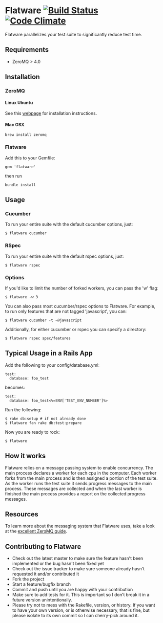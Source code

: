 # Flatware [![Build Status][travis-badge]][travis] [![Code Climate][code-climate-badge]][code-climate]

[travis-badge]: https://travis-ci.org/briandunn/flatware.png
[travis]: http://travis-ci.org/briandunn/flatware
[code-climate-badge]: https://codeclimate.com/github/briandunn/flatware.png
[code-climate]: https://codeclimate.com/github/briandunn/flatware

Flatware parallelizes your test suite to significantly reduce test time.

## Requirements

* ZeroMQ > 4.0

## Installation

### ZeroMQ

#### Linux Ubuntu

See this [webpage](https://tuananh.org/2015/06/16/how-to-install-zeromq-on-ubuntu/) for installation instructions.

#### Mac OSX

```
brew install zeromq
```

### Flatware

Add this to your Gemfile:

```
gem 'flatware'
```

then run

```
bundle install
```

## Usage

### Cucumber

To run your entire suite with the default cucumber options, just:

```
$ flatware cucumber
```

### RSpec

To run your entire suite with the default rspec options, just:

```
$ flatware rspec
```

### Options

If you'd like to limit the number of forked workers, you can pass the 'w' flag:

```
$ flatware -w 3
```

You can also pass most cucumber/rspec options to Flatware. For example, to run only
features that are not tagged 'javascript', you can:

```
$ flatware cucumber -t ~@javascript
```

Additionally, for either cucumber or rspec you can specify a directory:

```
$ flatware rspec spec/features
```

## Typical Usage in a Rails App

Add the following to your config/database.yml:

```
test:
  database: foo_test
```

becomes:

```
test:
  database: foo_test<%=ENV['TEST_ENV_NUMBER']%>
```

Run the following:

```
$ rake db:setup # if not already done
$ flatware fan rake db:test:prepare
```

Now you are ready to rock:

```
$ flatware
```

## How it works

Flatware relies on a message passing system to enable concurrency.
The main process declares a worker for each cpu in the computer. Each
worker forks from the main process and is then assigned a portion of the
test suite.  As the worker runs the test suite it sends progress
messages to the main process.  These messages are collected and when
the last worker is finished the main process provides a report on the
collected progress messages.

## Resources

To learn more about the messaging system that Flatware uses, take a look at the
[excellent ZeroMQ guide][z].

[z]: http://zguide.zeromq.org/page:all

## Contributing to Flatware

* Check out the latest master to make sure the feature hasn't been implemented
  or the bug hasn't been fixed yet
* Check out the issue tracker to make sure someone already hasn't requested it
  and/or contributed it
* Fork the project
* Start a feature/bugfix branch
* Commit and push until you are happy with your contribution
* Make sure to add tests for it. This is important so I don't break it in a
  future version unintentionally.
* Please try not to mess with the Rakefile, version, or history. If you want to
  have your own version, or is otherwise necessary, that is fine, but please
  isolate to its own commit so I can cherry-pick around it.
